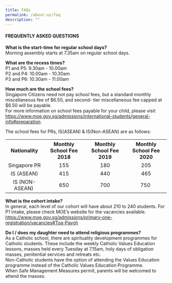 ```yaml
---
title: FAQs
permalink: /about-us/faq
description: ""
---
```



<h4>FREQUENTLY ASKED QUESTIONS</h4>
<p><strong>What is the start-time for regular school days?<br /></strong>Morning assembly starts at 7.35am on regular school days.</p>
<p><strong>What are the recess times?<br /></strong>P1 and P5: 9.30am - 10.00am<br />P2 and P4: 10.00am - 10.30am<br />P3 and P6: 10.30am - 11.00am</p>
<p><strong>How much are the school fees?<br /></strong>Singapore Citizens need not pay school fees, but a standard monthly miscellaneous fee of $6.50, and second- tier miscellaneous fee capped at $6.50 will be payable.<br />For more information on school fees payable for your child, please visit<br /><a href="https://www.moe.gov.sg/admissions/international-students/general-info#preparation">https://www.moe.gov.sg/admissions/international-students/general-info#preparation</a>.</p>
<p>The school fees for PRs, IS(ASEAN) &amp; IS(Non-ASEAN) are as follows:</p>
<table>
<tbody>
<tr>
<th style="text-align: center;">Nationality</th>
<th style="text-align: center;">Monthly School Fee 2018</th>
<th style="text-align: center;">Monthly School Fee 2019</th>
<th style="text-align: center;">Monthly School Fee 2020</th>
</tr>
<tr>
<td style="text-align: center;">Singapore PR</td>
<td style="text-align: center;">155</td>
<td style="text-align: center;">180</td>
<td style="text-align: center;">205</td>
</tr>
<tr>
<td style="text-align: center;">IS (ASEAN)</td>
<td style="text-align: center;">415</td>
<td style="text-align: center;">440</td>
<td style="text-align: center;">465</td>
</tr>
<tr>
<td style="text-align: center;">IS (NON-ASEAN)&nbsp;</td>
<td style="text-align: center;">650</td>
<td style="text-align: center;">700</td>
<td style="text-align: center;">750&nbsp;</td>
</tr>
</tbody>
</table>
<p><strong>What is the cohort intake?<br /></strong>In general, each level of our cohort will have about 210 to 240 students. For P1 intake, please check MOE&rsquo;s website for the vacancies available.<br /><a href="https://www.moe.gov.sg/admissions/primary-one-registration/vacancies#Toa-Payoh">https://www.moe.gov.sg/admissions/primary-one-registration/vacancies#Toa-Payoh</a></p>
<p><strong>Do I / does my daughter need to attend religious programmes?<br /></strong>As a Catholic school, there are spirituality development programmes for Catholic students. These include the weekly Catholic Values Education lessons, masses held every Tuesday at 7.15am, holy days of obligation masses, penitential services and retreats etc.<br />Non-Catholic students have the option of attending the Values Education programme instead of the Catholic Values Education Programme.<br />When Safe Management Measures permit, parents will be welcomed to attend the masses.</p>